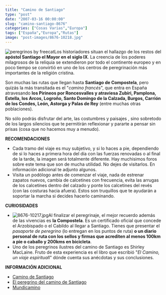 ```yaml
---
title: "Camino de Santiago"
type: "post"
date: "2007-03-16 00:00:00"
slug: "camino-santiago-8676"
categories: ["Cosas Varias","Europa"]
tags: ["España","Europa","Rutas"]
image: "post-images/8676-10218.jpg"
---
```


![peregrinos by freecat](post-images/8676-10218.jpg "peregrinos by freecat")Los historiadores situan el hallazgo de los restos del **apóstol Santiago el Mayor en el siglo IX**. La creencia de los poderes milagrosos de la reliquia se extendieron por todo el continente europeo y en poco tiempo se convirtió en uno de los centros de peregrinación más importantes de la religión cristina.

Son muchas las rutas que llegan hasta **Santiago de Compostela**, pero quizás la más transitada es el "*camino francés*", que entra en España atravesando **los Pirineos por Roncesvalles y atraviesa Zubiri, Pamplona, Estella, los Arcos, Logroño, Santo Domingo de la Calzada, Burgos, Carrión de los Condes, León, Astorga y Palas de Rey** (entre muchas otras poblaciones).

No sólo podrás disfrutar del arte, las costumbres y paisajes , sino sobretodo de los largos silencios que te permitirán reflexionar y pararte a pensar sin prisas (cosa que no hacemos muy a menudo).

**RECOMENDACIONES**

- Cada tramo del viaje es muy subjetivo, y si lo haces a pie, dependiendo de si lo haces a primera hora del día con las fuerzas renovadas o al final de la tarde, la imagen será totalmente diferente. Hay muchisimos foros sobre este tema que son de mucha utilidad. No dejes de visitarlos. En información adicional te adjunto algunos.
- Visita un podólogo antes de comenzar el viaje, nada de estrenar zapatos nuevos, cambia de calcetines con frecuencia, evita las arrugas de los calcetines dentro del calzado y ponte los calcetines del revés (con las costuras hacia afuera). Estos son truquillos que te ayudarán a soportar la marcha si decides hacerlo caminando.

**CURIOSIDADES**

- ![8676-10217.jpg](post-images/8676-10217.jpg "8676-10217.jpg")Al finalizar el peregrinaje, el mejor recuerdo además de las vivencias es **la Compostela**. Es un certificado oficial que concede el Arzobispado o el Cabildo al llegar a Santiago. Tienes que presentar el *pasaporte de peregrino* (lo entregan en los puntos de ruta) **o un diario personal de ruta con los sellos y firmas que acrediten al menos 100km a pie o caballo y 200kms en bicicleta**.
- Uno de los peregrinos ilustres del camino de Santiago es Shirley MacLaine. Fruto de esta experiencia es el libro que escribió "*El Camino, un viaje espiritual*l" dónde cuenta sus anécdotas y sus conclusiones.

**INFORMACIÓN ADICIONAL**

- [Camino de Santiago](http://www.caminosantiago.com/web/index.htm "Camino de Santiago")
- [El peregrino del camino de Santiago](http://www.caminosantiago.org/cpperegrino/consejos/consejos.asp "http://www.caminosantiago.org/cpperegrino/consejos/consejos.asp")
- [Mundicamino](http://www.mundicamino.com/ "http://www.mundicamino.com/")